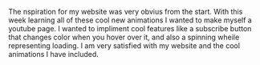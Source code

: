The nspiration for my website was very obvius from the start. With this week learning all of these cool new animations I wanted to make myself a youtube page. 
I wanted to impliment cool features like a subscribe button that changes color when you hover over it, and also a spinning wheile representing loading.
I am very satisfied with my website and the cool animations I have included.
